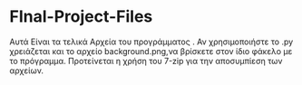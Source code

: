 # FInal-Project-Files
Αυτά Είναι τα τελικά Αρχεία του προγράμματος .
Αν χρησιμοποιήστε το .py χρειάζεται και το αρχείο background.png,να βρίσκετε στον ίδιο φάκελο με το πρόγραμμα.
Προτείνεται η χρήση του 7-zip για την αποσυμπίεση των αρχείων.
